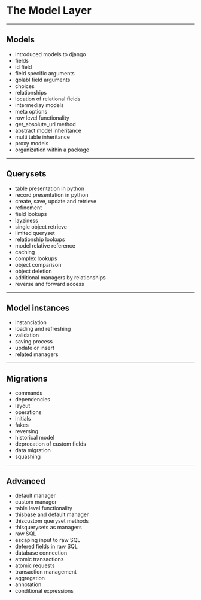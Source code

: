 <!-- bg=white fg=black -->

# The Model Layer

---

## Models

- introduced models to django
- fields
- id field
- field specific arguments
- golabl field arguments
- choices
- relationships
- location of relational fields
- intermediay models
- meta options
- row level functionality
- get_absolute_url method
- abstract model inheritance
- multi table inheritance
- proxy models
- organization within a package

---

## Querysets

- table presentation in python
- record presentation in python
- create, save, update and retrieve
- refinement
- field lookups
- layziness
- single object retrieve
- limited queryset
- relationship lookups
- model relative reference
- caching
- complex lookups
- object comparison
- object deletion
- additional managers by relationships
- reverse and forward access

---

## Model instances

- instanciation
- loading and refreshing
- validation
- saving process
- update or insert
- related managers

---

## Migrations

- commands
- dependencies
- layout
- operations
- initials
- fakes
- reversing
- historical model
- deprecation of custom fields
- data migration
- squashing

---

## Advanced

- default manager
- custom manager
- table level functionality
- thisbase and default manager
- thiscustom queryset methods
- thisquerysets as managers
- raw SQL
- escaping input to raw SQL
- defered fields in raw SQL
- database connection
- atomic transactions
- atomic requests
- transaction management
- aggregation
- annotation
- conditional expressions
